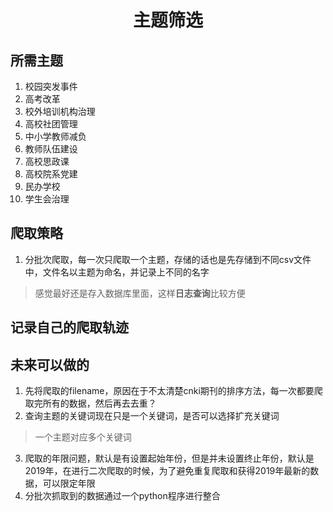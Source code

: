 # <center>主题筛选</center>
## 所需主题
1. 校园突发事件
2. 高考改革
3. 校外培训机构治理
4. 高校社团管理
5. 中小学教师减负
6. 教师队伍建设
7. 高校思政课
8. 高校院系党建
9. 民办学校
10. 学生会治理

## 爬取策略
1. 分批次爬取，每一次只爬取一个主题，存储的话也是先存储到不同csv文件中，文件名以主题为命名，并记录上不同的名字
> 感觉最好还是存入数据库里面，这样**日志查询**比较方便
## 记录自己的爬取轨迹

## 未来可以做的
1. 先将爬取的filename，原因在于不太清楚cnki期刊的排序方法，每一次都要爬取完所有的数据，然后再去去重？
2. 查询主题的关键词现在只是一个关键词，是否可以选择扩充关键词
> 一个主题对应多个关键词
3. 爬取的年限问题，默认是有设置起始年份，但是并未设置终止年份，默认是2019年，在进行二次爬取的时候，为了避免重复爬取和获得2019年最新的数据，可以限定年限
4. 分批次抓取到的数据通过一个python程序进行整合

